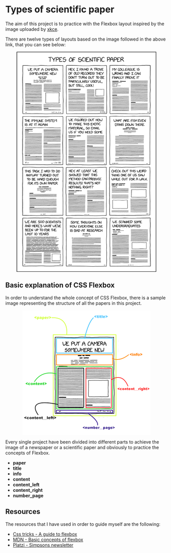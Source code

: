 # Types of scientific paper

The aim of this project is to practice with the Flexbox layout inspired by the image uploaded by [xkce](https://xkcd.com/2456/).

There are twelve types of layouts based on the image followed in the above link, that you can see below:

<p align="center" width="435" height="685">
    <img align="center" width="435" height="685" src="https://github.com/jgcarrillo/scientific-layout-flexbox/blob/main/assets/types_of_scientific_paper.png" />
</p>

## Basic explanation of CSS Flexbox

In order to understand the whole concept of CSS Flexbox, there is a sample image representing the structure of all the papers in this project.

<p align="center" width="399">
    <img align="center" width="399" height="387" src="https://github.com/jgcarrillo/scientific-layout-flexbox/blob/main/assets/info_layout.jpg" />
</p>

Every single project have been divided into different parts to achieve the image of a newspaper or a scientific paper and obviously to practice the concepts of Flexbox.

- **paper**
- **title**
- **info**
- **content**
- **content_left**
- **content_right**
- **number_page**

## Resources

The resources that I have used in order to guide myself are the following:

- [Css tricks - A guide to flexbox](https://css-tricks.com/snippets/css/a-guide-to-flexbox/)
- [MDN - Basic concepts of flexbox](https://developer.mozilla.org/es/docs/Web/CSS/CSS_Flexible_Box_Layout/Basic_Concepts_of_Flexbox)
- [Platzi - Simpsons newsletter](https://platzi.com/blog/periodico-simpsons-css/)
